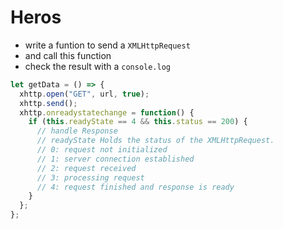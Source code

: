 # Heros

- write a funtion to send a `XMLHttpRequest`
- and call this function
- check the result with a `console.log`

```js
let getData = () => {
  xhttp.open("GET", url, true);
  xhttp.send();
  xhttp.onreadystatechange = function() {
    if (this.readyState == 4 && this.status == 200) {
      // handle Response
      // readyState	Holds the status of the XMLHttpRequest.
      // 0: request not initialized
      // 1: server connection established
      // 2: request received
      // 3: processing request
      // 4: request finished and response is ready
    }
  };
};
```
